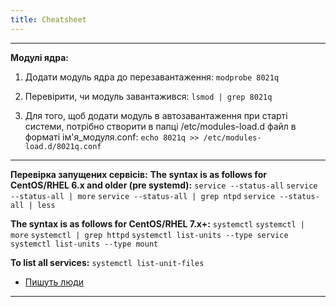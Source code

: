```yaml
---
title: Cheatsheet
---
```


-----

**Модулі ядра:**
1. Додати модуль ядра до перезавантаження:
`modprobe 8021q`

2. Перевірити, чи модуль завантажився:
`lsmod | grep 8021q`

3. Для того, щоб додати модуль в автозавантаження при старті системи, потрібно створити в папці /etc/modules-load.d файл в форматі ім'я_модуля.conf:
`echo 8021q >> /etc/modules-load.d/8021q.conf`

-----

**Перевірка запущених сервісів:**
**The syntax is as follows for CentOS/RHEL 6.x and older (pre systemd):**
`service --status-all`
`service --status-all | more`
`service --status-all | grep ntpd`
`service --status-all | less`

**The syntax is as follows for CentOS/RHEL 7.x+:**
`systemctl`
`systemctl | more`
`systemctl | grep httpd`
`systemctl list-units --type service`
`systemctl list-units --type mount`

**To list all services:**
`systemctl list-unit-files`

* <a href="https://www.cyberciti.biz/faq/check-running-services-in-rhel-redhat-fedora-centoslinux/">Пишуть люди</a>

-----